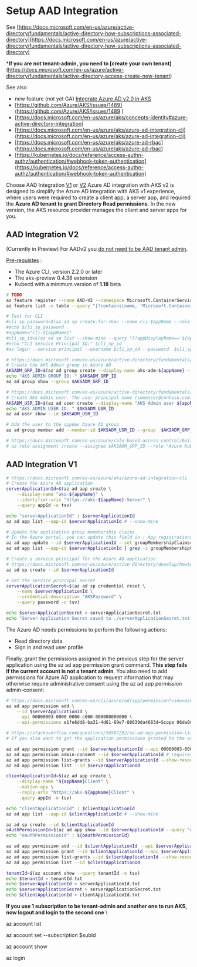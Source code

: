 # Setup AAD Integration

See [https://docs.microsoft.com/en-us/azure/active-directory/fundamentals/active-directory-how-subscriptions-associated-directory](https://docs.microsoft.com/en-us/azure/active-directory/fundamentals/active-directory-how-subscriptions-associated-directory)

***If you are not tenant-admin, you need to [create your own tenant]**(https://docs.microsoft.com/en-us/azure/active-directory/fundamentals/active-directory-access-create-new-tenant)

See also 
- new feature (not yet GA) [Integrate Azure AD v2.0 in AKS](https://docs.microsoft.com/en-us/azure/aks/azure-ad-v2)
- [https://github.com/Azure/AKS/issues/1489](https://github.com/Azure/AKS/issues/1489 )
- [https://docs.microsoft.com/en-us/azure/aks/concepts-identity#azure-active-directory-integration]
- [https://docs.microsoft.com/en-us/azure/aks/azure-ad-integration-cli](https://docs.microsoft.com/en-us/azure/aks/azure-ad-integration-cli)
- [https://docs.microsoft.com/en-us/azure/aks/azure-ad-rbac](https://docs.microsoft.com/en-us/azure/aks/azure-ad-rbac)
- [https://kubernetes.io/docs/reference/access-authn-authz/authentication/#webhook-token-authentication](https://kubernetes.io/docs/reference/access-authn-authz/authentication/#webhook-token-authentication)

Choose AAD Integration [V1](#aad-integration-v1) or [V2](#aad-integration-v2)
Azure AD integration with AKS v2 is designed to simplify the Azure AD integration with AKS v1 experience, where users were required to create a client app, a server app, and required the **Azure AD tenant to grant Directory Read permissions**. In the new version, the AKS resource provider manages the client and server apps for you.

## AAD Integration V2 

(Currently in Preview)
For AADv2 you [do not need to be AAD tenant admin](https://github.com/MicrosoftDocs/azure-docs/issues/53378).

[Pre-requistes](https://docs.microsoft.com/en-us/azure/aks/azure-ad-v2#before-you-begin) :
- The Azure CLI, version 2.2.0 or later
- The aks-preview 0.4.38 extension
- Kubectl with a minimum version of **1.18** beta

```sh
# TODO
az feature register --name AAD-V2 --namespace Microsoft.ContainerService
az feature list -o table --query "[?contains(name, 'Microsoft.ContainerService/AAD-V2')].{Name:name,State:properties.state}"

# Test for CLI
#cli_sp_password=$(az ad sp create-for-rbac --name cli-$appName --role contributor --query password --output tsv)
#echo $cli_sp_password
#appName="cli-${appName}"
#cli_sp_id=$(az ad sp list --show-mine --query "[?appDisplayName=='${appName}'].{appId:appId}" --output tsv)
#echo "CLI Service Principal ID:" $cli_sp_id 
#az login --service-principal --username $cli_sp_id --password  $cli_sp_password --tenant $tenantId

# https://docs.microsoft.com/en-us/azure/active-directory/fundamentals/active-directory-groups-create-azure-portal
# Create the AKS Admin group in Azure AD
AKSADM_GRP_ID=$(az ad group create --display-name aks-adm-${appName} --mail-nickname aks-adm-${appName} --query objectId -o tsv)
echo "AKS ADMIN GROUP ID: " $AKSADM_GRP_ID
az ad group show --group $AKSADM_GRP_ID

# https://docs.microsoft.com/en-us/azure/active-directory/fundamentals/add-users-azure-active-directory
# Create AKS Admin user. The user principal name (someuser@contoso.com) must contain one of the verified domains for the tenant.
AKSADM_USR_ID=$(az ad user create --display-name "AKS Admin user ${appName}" --user-principal-name "aksadm@groland.grd" --password "P@ssw0rd1" --query objectId -o tsv)
echo "AKS ADMIN USER ID: " $AKSADM_USR_ID
az ad user show --id $AKSADM_USR_ID

# Add the user to the appdev Azure AD group
az ad group member add --member-id $AKSADM_USR_ID --group  $AKSADM_GRP_ID

# https://docs.microsoft.com/en-us/azure/role-based-access-control/built-in-roles#azure-kubernetes-service-cluster-admin-role
# az role assignment create --assignee $AKSADM_GRP_ID --role "Azure Kubernetes Service Cluster Admin Role" --scope $aks_cluster_id

```

## AAD Integration V1
```sh
# https://docs.microsoft.com/en-us/azure/aks/azure-ad-integration-cli
# Create the Azure AD application
serverApplicationId=$(az ad app create \
    --display-name "aks-${appName}" \
    --identifier-uris "https://aks-${appName}-Server" \
    --query appId -o tsv)

echo "serverApplicationId" : $serverApplicationId
az ad app list --app-id $serverApplicationId # --show-mine

# Update the application group memebership claims
# In the Azure portal, you can update this field in : App registrations / aks-secgov | Manifest ==> "groupMembershipClaims": "All",
az ad app update --id $serverApplicationId --set groupMembershipClaims=All
az ad app list --app-id $serverApplicationId | grep -i groupMembershipClaims

# Create a service principal for the Azure AD application
# https://docs.microsoft.com/en-us/azure/active-directory/develop/howto-create-service-principal-portal
az ad sp create --id $serverApplicationId

# Get the service principal secret
serverApplicationSecret=$(az ad sp credential reset \
    --name $serverApplicationId \
    --credential-description "AKSPassword" \
    --query password -o tsv)

echo $serverApplicationSecret > serverApplicationSecret.txt
echo "Server Application Secret saved to ./serverApplicationSecret.txt IMPORTANT Keep your secret safe ..." 


```


The Azure AD needs permissions to perform the following actions:
- Read directory data
- Sign in and read user profile

Finally, grant the permissions assigned in the previous step for the server application using the az ad app permission grant command. **This step fails if the current account is not a tenant admin**. You also need to add permissions for Azure AD application to request information that may otherwise require administrative consent using the az ad app permission admin-consent:

```sh
# https://docs.microsoft.com/en-us/cli/azure/ad/app/permission?view=azure-cli-latest
az ad app permission add \
    --id $serverApplicationId \
    --api 00000003-0000-0000-c000-000000000000 \
    --api-permissions e1fe6dd8-ba31-4d61-89e7-88639da4683d=Scope 06da0dbc-49e2-44d2-8312-53f166ab848a=Scope 7ab1d382-f21e-4acd-a863-ba3e13f7da61=Role

# https://stackoverflow.com/questions/56907292/az-ad-app-permission-list-grants-doesnt-match-what-is-listed-for-the-app-in-t
# If you also want to get the application permissions granted to the service principal, currently it is not supported by the Azure CLI and Az powershell module, you need to use AzureAD powershell module.

az ad app permission grant --id $serverApplicationId --api 00000003-0000-0000-c000-000000000000
az ad app permission admin-consent --id $serverApplicationId # requires CLI version min of 2.0.67 and max of 2.1.0.
az ad app permission list-grants --id $serverApplicationId --show-resource-name
az ad app permission list --id $serverApplicationId

clientApplicationId=$(az ad app create \
    --display-name "${appName}Client" \
    --native-app \
    --reply-urls "https://aks-${appName}Client" \
    --query appId -o tsv)

echo "clientApplicationId" : $clientApplicationId
az ad app list --app-id $clientApplicationId # --show-mine

az ad sp create --id $clientApplicationId
oAuthPermissionId=$(az ad app show --id $serverApplicationId --query "oauth2Permissions[0].id" -o tsv)
echo "oAuthPermissionId" : ${oAuthPermissionId}

az ad app permission add --id $clientApplicationId --api $serverApplicationId --api-permissions ${oAuthPermissionId}=Scope
az ad app permission grant --id $clientApplicationId --api $serverApplicationId
az ad app permission list-grants --id $clientApplicationId --show-resource-name
az ad app permission list --id $clientApplicationId

tenantId=$(az account show --query tenantId -o tsv)
echo $tenantId > tenantId.txt
echo $serverApplicationId > serverApplicationId.txt
echo $serverApplicationSecret > serverApplicationSecret.txt
echo $clientApplicationId > clientApplicationId.txt

```

**If you use 1 subscription to be tenant-admin and another one to run AKS, now logout and login to the second one** \

az account list

az account set --subscription $subId

az account show

az login

